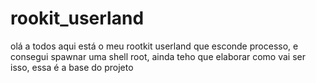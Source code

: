# rookit_userland

olá a todos aqui está o meu rootkit userland que esconde processo, e consegui spawnar uma shell root, ainda teho que elaborar como vai ser isso, essa é a base do projeto

